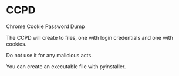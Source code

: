 # CCPD
Chrome Cookie Password Dump

The CCPD will create to files, one with login credentials and one with cookies.

Do not use it for any malicious acts.

You can create an executable file with pyinstaller.

